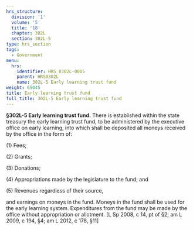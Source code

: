 ```yaml
---
hrs_structure:
  division: '1'
  volume: '5'
  title: '18'
  chapter: 302L
  section: 302L-5
type: hrs_section
tags:
  - Government
menu:
  hrs:
    identifier: HRS_0302L-0005
    parent: HRS0302L
    name: 302L-5 Early learning trust fund
weight: 69045
title: Early learning trust fund
full_title: 302L-5 Early learning trust fund
---
```

**§302L-5 Early learning trust fund.** There is established within the state treasury the early learning trust fund, to be administered by the executive office on early learning, into which shall be deposited all moneys received by the office in the form of:

(1) Fees;

(2) Grants;

(3) Donations;

(4) Appropriations made by the legislature to the fund; and

(5) Revenues regardless of their source,

and earnings on moneys in the fund. Moneys in the fund shall be used for the early learning system. Expenditures from the fund may be made by the office without appropriation or allotment. [L Sp 2008, c 14, pt of §2; am L 2009, c 194, §4; am L 2012, c 178, §11]